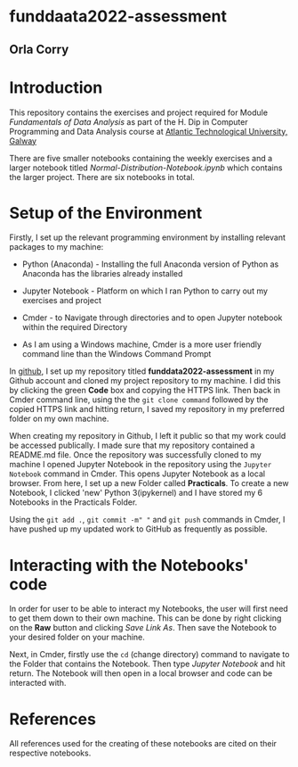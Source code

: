 # funddaata2022-assessment


## Orla Corry 



# Introduction

This repository contains the exercises and project required for Module *Fundamentals of Data Analysis* as part of the H. Dip in Computer Programming and Data Analysis course at <a href="https://www.gmit.ie" target="_top">Atlantic Technological University, Galway</a>

There are five smaller notebooks containing the weekly exercises and a larger notebook titled *Normal-Distribution-Notebook.ipynb* which contains the larger project.  There are six notebooks in total. 



# Setup of the Environment

Firstly, I set up the relevant programming environment by installing relevant packages to my machine:

- Python (Anaconda) - Installing the full Anaconda version of Python as Anaconda has the libraries already installed

- Jupyter Notebook - Platform on which I ran Python to carry out my exercises and project

-	Cmder - to Navigate through directories and to open Jupyter notebook within the required Directory
  - As I am using a Windows machine, Cmder is a more user friendly command line than the Windows Command Prompt


In <a href="https://github.com/" target="_top">github</a>, I set up my repository titled **funddata2022-assessment** in my Github account and cloned my project repository to my machine. I did this by clicking the green **Code** box and copying the HTTPS link. Then back in Cmder command line, using the the ``git clone command`` followed by the copied HTTPS link and hitting return, I saved my repository in my preferred folder on my own machine. 


When creating my repository in Github, I left it public so that my work could be accessed publically. I made sure that my repository contained a README.md file.
Once the repository was successfully cloned to my machine I opened Jupyter Notebook in the repository using the ``Jupyter Notebook`` command in Cmder. This opens Jupyter Notebook as a local browser.
From here, I set up a new Folder called **Practicals**. To create a new Notebook, I clicked 'new' Python 3(ipykernel) and I have stored my 6 Notebooks in the Practicals Folder.


Using the ``git add .``, ``git commit -m" "`` and ``git push`` commands in Cmder, I have pushed up my updated work to GitHub as frequently as possible.



# Interacting with the Notebooks' code

In order for user to be able to interact my Notebooks, the user will first need to get them down to their own machine. This can be done by right clicking on the **Raw** button and clicking *Save Link As*. Then save the Notebook to your desired folder on your machine. 

Next, in Cmder, firstly use the ``cd`` (change directory) command to navigate to the Folder that contains the Notebook.  Then type *Jupyter Notebook* and hit return. The Notebook will then open in a local browser and code can be interacted with. 



# References

All references used for the creating of these notebooks are cited on their respective notebooks. 

